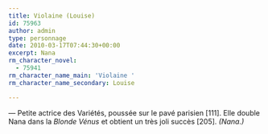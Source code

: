 ```yaml
---
title: Violaine (Louise)
id: 75963
author: admin
type: personnage
date: 2010-03-17T07:44:30+00:00
excerpt: Nana
rm_character_novel:
  - 75941
rm_character_name_main: 'Violaine '
rm_character_name_secondary: Louise

---
```

— Petite actrice des Variétés, poussée sur le pavé parisien [111]. Elle double Nana dans la _Blonde Vénus_ et obtient un très joli succès [205]. _(Nana.)_